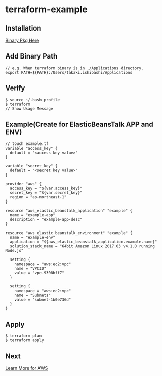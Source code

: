 # terraform-example

## Installation

[Binary Pkg Here](https://www.terraform.io/downloads.html)

## Add Binary Path
```
// e.g. When terraform binary is in ./Applications directory.
export PATH=${PATH}:/Users/takaki.ishibashi/Applications
```

## Verify
```
$ source ~/.bash_profile
$ terraform
// Show Usage Message
```

## Example(Create for ElasticBeansTalk APP and ENV)
```
// touch example.tf
variable "access_key" {
  default = "<access key value>"
}

variable "secret_key" {
  default = "<secret key value>"
}

provider "aws" {
  access_key = "${var.access_key}"
  secret_key = "${var.secret_key}"
  region = "ap-northeast-1"
}

resource "aws_elastic_beanstalk_application" "example" {
  name = "example-app"
  description = "example-app-desc"
}

resource "aws_elastic_beanstalk_environment" "example" {
  name = "example-env"
  application = "${aws_elastic_beanstalk_application.example.name}"
  solution_stack_name = "64bit Amazon Linux 2017.03 v4.1.0 running Node.js"

  setting {
    namespace = "aws:ec2:vpc"
    name = "VPCID"
    value = "vpc-9308bff7"
  }

  setting {
    namespace = "aws:ec2:vpc"
    name = "Subnets"
    value = "subnet-1b0e736d"
  }
}
```

## Apply
```
$ terraform plan
$ terraform apply
```

## Next
[Learn More for AWS](https://www.terraform.io/docs/providers/aws/index.html)